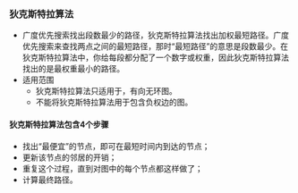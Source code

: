 ### 狄克斯特拉算法
* 广度优先搜索找出段数最少的路径，狄克斯特拉算法找出加权最短路径。广度优先搜索来查找两点之间的最短路径，那时“最短路径”的意思是段数最少。在狄克斯特拉算法中，你给每段都分配了一个数字或权重，因此狄克斯特拉算法找出的是最权重最小的路径。
* 适用范围
    * 狄克斯特拉算法只适用于，有向无环图。
    * 不能将狄克斯特拉算法用于包含负权边的图。
#### 狄克斯特拉算法包含4个步骤
* 找出“最便宜”的节点，即可在最短时间内到达的节点；
* 更新该节点的邻居的开销；
* 重复这个过程，直到对图中的每个节点都这样做了；
* 计算最终路径。
